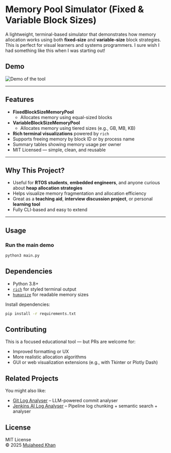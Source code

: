 # Memory Pool Simulator (Fixed & Variable Block Sizes)

A lightweight, terminal-based simulator that demonstrates how memory allocation works using both **fixed-size** and **variable-size** block strategies. This is perfect for visual learners and systems programmers. I sure wish I had something like this when I was starting out!

## Demo
![Demo of the tool](demo.gif)

---

## Features

- **FixedBlockSizeMemoryPool**
  - Allocates memory using equal-sized blocks
- **VariableBlockSizeMemoryPool**
  - Allocates memory using tiered sizes (e.g., GB, MB, KB)
- **Rich terminal visualizations** powered by `rich`
-  Supports freeing memory by block ID or by process name
-  Summary tables showing memory usage per owner
-  MIT Licensed — simple, clean, and reusable

---

##  Why This Project?

- Useful for **RTOS students**, **embedded engineers**, and anyone curious about **heap allocation strategies**
- Helps visualize memory fragmentation and allocation efficiency
- Great as a **teaching aid**, **interview discussion project**, or personal **learning tool**
- Fully CLI-based and easy to extend

---

## Usage

### Run the main demo

```bash
python3 main.py
```

## Dependencies

- Python 3.8+
- [`rich`](https://github.com/Textualize/rich) for styled terminal output
- [`humanize`](https://github.com/jmoiron/humanize) for readable memory sizes

Install dependencies:

```bash
pip install -r requirements.txt
```
## Contributing

This is a focused educational tool — but PRs are welcome for:

- Improved formatting or UX
- More realistic allocation algorithms
- GUI or web visualization extensions (e.g., with Tkinter or Plotly Dash)


## Related Projects

You might also like:

- [Git Log Analyser](https://github.com/mujasoft/git_log_analyser) – LLM-powered commit analyser
- [Jenkins AI Log Analyser](https://github.com/mujasoft/jenkins_ai_log_analyzer) – Pipeline log chunking + semantic search + analyser

## License

MIT License  
© 2025 [Mujaheed Khan](https://github.com/mujasoft)



